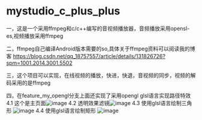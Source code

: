# mystudio_c_plus_plus
一，这是一个采用ffmpeg和c/c++编写的音视频播放器，音频播放采用opensl-es,视频播放采用ffmpeg

二，ffmpeg自己编译Android版本需要的so,具体关于ffmpeg资料可以阅读我的博客
https://blog.csdn.net/qq_18757557/article/details/131826726?spm=1001.2014.3001.5502

三，这个项目可以实现，在线视频的播放，快进，快退，音视频的同步，视频的解码采用的是ffmpeg

四，在feature_my_opengl分支上面还实现了采用opengl glsl语言实现路径特效
 4.1 这个是主页面![image](https://github.com/zhaoqiang1991/mystudio_c_plus_plus/assets/7472721/92857dfc-215d-4b38-8042-0a72c9911b6c)
 4.2 透明效果滤镜![image](https://github.com/zhaoqiang1991/mystudio_c_plus_plus/assets/7472721/613f0642-7aae-44aa-825d-0f3951c3de3c)
 4.3 使用glsl语言绘制三角形
 ![image](https://github.com/zhaoqiang1991/mystudio_c_plus_plus/assets/7472721/1ef7d9a3-4d4e-450a-8023-52f9db4de3a6)
 4.4 使用glsl语言绘制矩形
 ![image](https://github.com/zhaoqiang1991/mystudio_c_plus_plus/assets/7472721/210a3a15-d81a-481a-8b72-826a5fc3d523)


 


